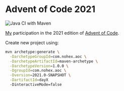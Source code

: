 # Advent of Code 2021

![Java CI with Maven](https://github.com/0hex/advent_of_code_2021/workflows/Maven%20CI/badge.svg)

[My](https://github.com/0hex) participation in the 2021 edition of [Advent of Code](https://adventofcode.com/2021/).

Create new project using:
```bash
mvn archetype:generate \
  -DarchetypeGroupId=com.nohex.aoc \
  -DarchetypeArtifactId=maven-archetype \
  -DarchetypeVersion=1.0.0 \
  -DgroupId=com.nohex.aoc \
  -Dversion=2021.0-SNAPSHOT \
  -DartifactId=dayX
  -DinteractiveMode=false
```
